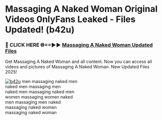 # Massaging A Naked Woman Original Videos 0nlyFans Leaked - Files Updated! (b42u)

<h3>🔴 CLICK HERE 🌐==►► <a href="https://tinyurl.com/up5wt9bj" rel="nofollow">Massaging A Naked Woman Updated Files</a></h3>

Get Massaging A Naked Woman and all content. Now you can access all videos and pictures of Massaging A Naked Woman. New Updated Files 2025!

[![b42u](https://i.imgur.com/ABiUzMV.gif)](https://tinyurl.com/up5wt9bj)
men massaging naked men<br>
naked men massaging men<br>
naked men massaging naked men<br>
women massaging women naked<br>
men massaging men naked<br>
massaging naked women<br>
massaging naked woman